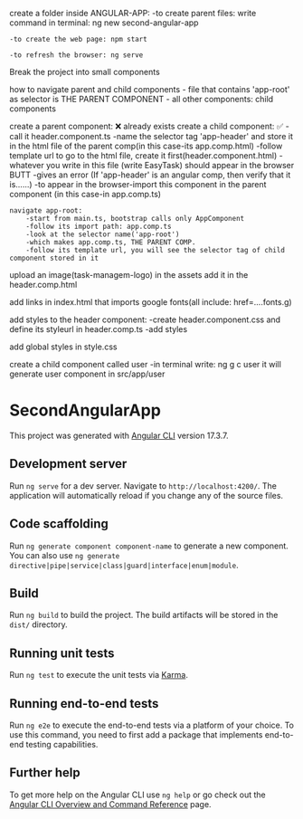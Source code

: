 create a folder inside ANGULAR-APP:
    -to create parent files:
      write command in terminal: ng new second-angular-app

    -to create the web page: npm start

    -to refresh the browser: ng serve

Break the project into small components

how to navigate parent and child components
    - file that contains 'app-root' as selector is THE PARENT COMPONENT
    - all other components: child components

create a parent component: ❌ already exists
create a child component: ✅
    -call it header.component.ts 
    -name the selector tag 'app-header' and store it in the html file of the parent comp(in this case-its app.comp.html)
    -follow template url to go to the html file, create it first(header.component.html)
            -whatever you write in this file (write EasyTask) should appear in the browser BUTT 
            -gives an error (If 'app-header' is an angular comp, then verify that it is......)
            -to appear in the browser-import this component in the parent component (in this case-in app.comp.ts)
             
                 

    navigate app-root:
        -start from main.ts, bootstrap calls only AppComponent
        -follow its import path: app.comp.ts 
        -look at the selector name('app-root')
        -which makes app.comp.ts, THE PARENT COMP.
        -follow its template url, you will see the selector tag of child component stored in it

upload an image(task-managem-logo) in the assets 
add it in the header.comp.html

add links in index.html that imports google fonts(all include: href=....fonts.g)


add styles to the header component:
    -create header.component.css and define its styleurl in header.comp.ts
    -add styles

add global styles in style.css

create a child component called user
    -in terminal write: ng g c user
        it will generate user component in src/app/user
    


# SecondAngularApp

This project was generated with [Angular CLI](https://github.com/angular/angular-cli) version 17.3.7.

## Development server

Run `ng serve` for a dev server. Navigate to `http://localhost:4200/`. The application will automatically reload if you change any of the source files.

## Code scaffolding

Run `ng generate component component-name` to generate a new component. You can also use `ng generate directive|pipe|service|class|guard|interface|enum|module`.

## Build

Run `ng build` to build the project. The build artifacts will be stored in the `dist/` directory.

## Running unit tests

Run `ng test` to execute the unit tests via [Karma](https://karma-runner.github.io).

## Running end-to-end tests

Run `ng e2e` to execute the end-to-end tests via a platform of your choice. To use this command, you need to first add a package that implements end-to-end testing capabilities.

## Further help

To get more help on the Angular CLI use `ng help` or go check out the [Angular CLI Overview and Command Reference](https://angular.io/cli) page.
